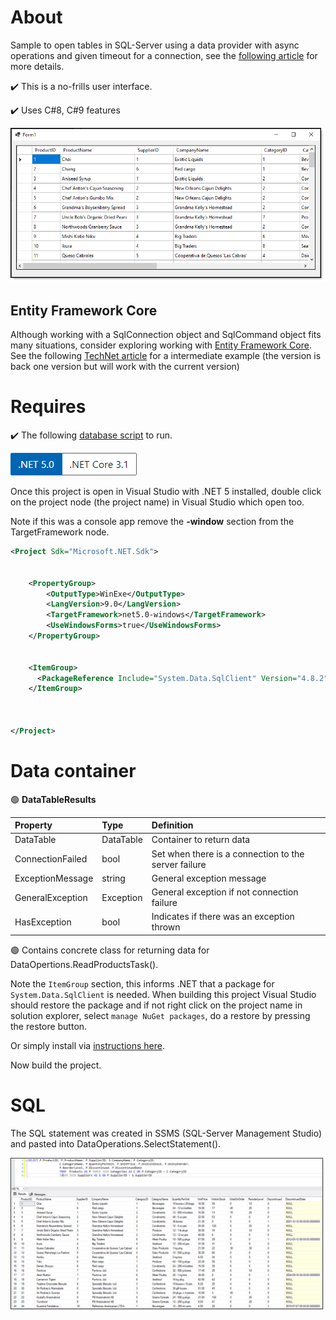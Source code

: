 ﻿# About

Sample to open tables in SQL-Server using a data provider 
with async operations and given timeout for a connection, see the [following article](https://social.technet.microsoft.com/wiki/contents/articles/54260.sql-server-freezes-when-connecting-c.aspx) for more details.

:heavy_check_mark: This is a no-frills user interface.

:heavy_check_mark: Uses C#8, C#9 features

![screen](assets/f1.png)

## Entity Framework Core

Although working with a SqlConnection object and SqlCommand object fits many situations, consider exploring working with [Entity Framework Core](https://docs.microsoft.com/en-us/ef/core/). See the following [TechNet article](https://social.technet.microsoft.com/wiki/contents/articles/53881.entity-framework-core-3-projections.aspx) for a intermediate example (the version is back one version but will work with the current version)


# Requires 

:heavy_check_mark: The following [database script](https://gist.github.com/karenpayneoregon/9bdf1a7d5310ac1d562b2326d79d6038) to run.

![net5](assets/Versions.png)

Once this project is open in Visual Studio with .NET 5 installed, double click on the project 
node (the project name) in Visual Studio which open too.

Note if this was a console app remove the **-window** section from the TargetFramework node.


```xml
<Project Sdk="Microsoft.NET.Sdk">


	<PropertyGroup>
		<OutputType>WinExe</OutputType>
		<LangVersion>9.0</LangVersion>
		<TargetFramework>net5.0-windows</TargetFramework>
		<UseWindowsForms>true</UseWindowsForms>
	</PropertyGroup>


	<ItemGroup>
	  <PackageReference Include="System.Data.SqlClient" Version="4.8.2" />
	</ItemGroup>



</Project>
```

# Data container

:green_circle:  **DataTableResults**

| Property | Type | Definition
| :---- | :---- | :----
| DataTable | DataTable | Container to return data
| ConnectionFailed | bool | Set when there is a connection to the server failure
| ExceptionMessage | string | General exception message
| GeneralException | Exception | General exception if not connection failure
| HasException | bool | Indicates if there was an exception thrown

:green_circle:  Contains concrete class for returning data for DataOpertions.ReadProductsTask().



Note the `ItemGroup` section, this informs .NET that a package for `System.Data.SqlClient` is needed. When building this project Visual Studio should restore the package and if not
 right click on the project name in solution explorer, select `manage NuGet packages`, do a restore by pressing the restore button.

Or simply install via [instructions here](https://www.nuget.org/packages/System.Data.SqlClient/).

Now build the project.

# SQL

The SQL statement was created in SSMS (SQL-Server Management Studio) and pasted into DataOperations.SelectStatement().

![sql](assets/SQL_Results.png)